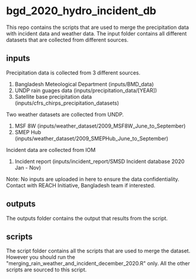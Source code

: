 # bgd_2020_hydro_incident_db

This repo contains the scripts that are used to merge the precipitation data with incident data and weather data. The input folder contains all different datasets that are collected from different sources. 

## inputs
Precipitation data is collected from 3 different sources.<br />
 1. Bangladesh Meteological Department (inputs/BMD_data)<br />
 2. UNDP rain guages data (inputs/precipitation_data/[YEAR])<br />
 3. Satellite base precipitation data (inputs/cfrs_chirps_precipitation_datasets)<br />

Two weather datasets are collected from UNDP.<br />
 1. MSF 8W (inputs/weather_dataset/2009_MSF8W_June_to_September)<br />
 2. SMEP Hub (inputs/weather_dataset/2009_SMEPHub_June_to_September)<br />

Incident data are collected from IOM <br />
 1. Incident report (inputs/incident_report/SMSD Incident database 2020 Jan - Nov)<br />

Note: No inputs are uploaded in here to ensure the data confidentiality. Contact with REACH Initiative, Bangladesh team if interested.

## outputs
The outputs folder contains the output that results from the script.

## scripts
The script folder contains all the scripts that are used to merge the dataset. However you should run the "merging_rain_weather_and_incident_december_2020.R" only. All the other scripts are sourced to this script. 